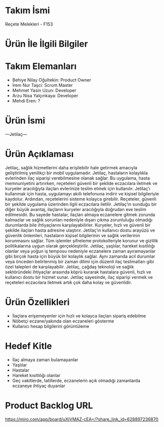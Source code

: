 # Takım İsmi
Reçete Melekleri - F153

# Ürün İle İlgili Bilgiler

# Takım Elemanları
- Behiye Nilay Oğultekin: Product Owner
- İrem Nur Taşci: Scrum Master
- Mehmet Yasin Uzun: Developer
- Arzu Nisa Yalçınkaya: Developer
- Mehdi Eren: ?

# Ürün İsmi

—Jetilaç—

# Ürün Açıklaması

Jetilaç, sağlık hizmetlerini daha erişilebilir hale getirmek amacıyla geliştirilmiş yenilikçi bir mobil uygulamadır. Jetilaç, hastaların kolaylıkla evlerinden ilaç siparişi verebilmesine olanak sağlar. Bu uygulama, hasta memnuniyetini artırırken, reçeteleri güvenli bir şekilde eczacılara iletmek ve kuryeler aracılığıyla ilaçları evlerinize teslim etmek için kullanılır. Jetilaç’ı kullanmak için hasta, uygulamayı akıllı telefonuna indirir ve kişisel bilgileriyle kaydolur. Ardından, reçetelerini sisteme kolayca girebilir. Reçeteler, güvenli bir şekilde uygulama üzerinden ilgili eczacılara iletilir. Jetilaç’ın sunduğu bir diğer büyük avantaj, ilaçların kuryeler aracılığıyla doğrudan eve teslim edilmesidir. Bu sayede hastalar, ilaçları almaya eczanelere gitmek zorunda kalmazlar ve sağlık sorunları nedeniyle dışarı çıkma zorunluluğu olmadığı durumlarda bile ihtiyaçlarını karşılayabilirler. Kuryeler, hızlı ve güvenli bir şekilde ilaçları hasta adresine ulaştırır. Jetilaç’ın kullanıcı dostu arayüzü ve güvenlik önlemleri, hastaların kişisel bilgilerinin ve sağlık verilerinin korunmasını sağlar. Tüm işlemler şifreleme protokolleriyle korunur ve gizlilik politikalarına uygun olarak gerçekleştirilir. Jetilaç, yaşlılar, hareket kısıtlılığı olanlar veya yoğun iş temposu nedeniyle eczanelere zaman ayıramayanlar gibi birçok hasta için büyük bir kolaylık sağlar. Aynı zamanda acil durumlar veya önceden belirlenmiş bir zaman dilimi için düzenli ilaç teslimatları gibi özel talepleri de karşılayabilir. Jetilaç, çağdaş teknoloji ve sağlık sektöründeki ihtiyaçlar arasında köprü kurarak hastalara güvenli, hızlı ve kullanıcı dostu bir hizmet sunar. Jetilaç sayesinde, ilaç siparişi vermek ve reçeteleri eczacılara iletmek artık çok daha kolay ve güvenlidir.


# Ürün Özellikleri
- İlaçlara erişemeyenler için hızlı ve kolayca ilaçları sipariş edebilme 
- Nöbetçi eczane/yakında olan eczaneleri gösterme
- Kullanıcı hesap bilgilerini görüntüleme



# Hedef Kitle
- İlaç almaya zaman bulamayanlar 
- Yaşlılar
- Hastalar
- Hareket kısıtlılığı olanlar
- Geç vakitlerde, tatillerde, eczanelerin açık olmadığı zamanlarda eczaneye ihtiyaç duyanlar

# Product Backlog URL

https://miro.com/app/board/uXjVMAZ-cEA=/?share_link_id=628897236870


